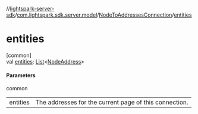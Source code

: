 //[lightspark-server-sdk](../../../index.md)/[com.lightspark.sdk.server.model](../index.md)/[NodeToAddressesConnection](index.md)/[entities](entities.md)

# entities

[common]\
val [entities](entities.md): [List](https://kotlinlang.org/api/latest/jvm/stdlib/kotlin.collections/-list/index.html)&lt;[NodeAddress](../-node-address/index.md)&gt;

#### Parameters

common

| | |
|---|---|
| entities | The addresses for the current page of this connection. |
